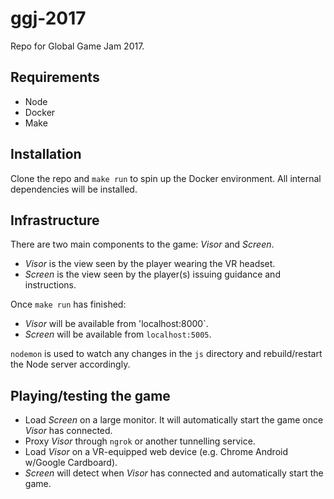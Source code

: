 # ggj-2017
Repo for Global Game Jam 2017.


## Requirements

 * Node
 * Docker
 * Make

## Installation

Clone the repo and `make run` to spin up the Docker environment.
All internal dependencies will be installed.

## Infrastructure

There are two main components to the game: *Visor* and *Screen*.

 * *Visor* is the view seen by the player wearing the VR headset.
 * *Screen* is the view seen by the player(s) issuing guidance and instructions.

Once `make run` has finished:

 * *Visor* will be available from 'localhost:8000`.
 * *Screen* will be available from `localhost:5005`.

`nodemon` is used to watch any changes in the `js` directory and rebuild/restart
the Node server accordingly.

## Playing/testing the game

 * Load *Screen* on a large monitor. It will automatically start the game once
   *Visor* has connected.
 * Proxy *Visor* through `ngrok` or another tunnelling service.
 * Load *Visor* on a VR-equipped web device (e.g. Chrome Android w/Google Cardboard).
 * *Screen* will detect when *Visor* has connected and automatically start the game.



